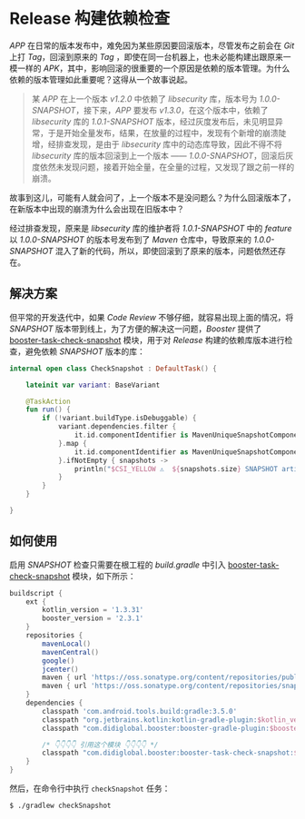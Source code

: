 # Release 构建依赖检查

*APP* 在日常的版本发布中，难免因为某些原因要回滚版本，尽管发布之前会在 *Git* 上打 *Tag*，回滚到原来的 *Tag* ，即使在同一台机器上，也未必能构建出跟原来一模一样的 *APK*，其中，影响回滚的很重要的一个原因是依赖的版本管理。为什么依赖的版本管理如此重要呢？这得从一个故事说起。

> 某 *APP* 在上一个版本 *v1.2.0* 中依赖了 *libsecurity* 库，版本号为 *1.0.0-SNAPSHOT*，接下来，*APP* 要发布 *v1.3.0*，在这个版本中，依赖了 *libsecurity* 库的 *1.0.1-SNAPSHOT* 版本，经过灰度发布后，未见明显异常，于是开始全量发布，结果，在放量的过程中，发现有个新增的崩溃陡增，经排查发现，是由于 *libsecurity* 库中的动态库导致，因此不得不将 *libsecurity* 库的版本回滚到上一个版本 —— *1.0.0-SNAPSHOT*，回滚后灰度依然未发现问题，接着开始全量，在全量的过程，又发现了跟之前一样的崩溃。

故事到这儿，可能有人就会问了，上一个版本不是没问题么？为什么回滚版本了，在新版本中出现的崩溃为什么会出现在旧版本中？

经过排查发现，原来是 *libsecurity* 库的维护者将 *1.0.1-SNAPSHOT* 中的 *feature* 以 *1.0.0-SNAPSHOT* 的版本号发布到了 *Maven* 仓库中，导致原来的 *1.0.0-SNAPSHOT* 混入了新的代码，所以，即使回滚到了原来的版本，问题依然还存在。

## 解决方案

但平常的开发迭代中，如果 *Code Review* 不够仔细，就容易出现上面的情况，将 *SNAPSHOT* 版本带到线上，为了方便的解决这一问题，*Booster* 提供了 [booster-task-check-snapshot](https://github.com/didi/booster/blob/master/booster-task-check-snapshot) 模块，用于对 *Release* 构建的依赖库版本进行检查，避免依赖 *SNAPSHOT* 版本的库：

```kotlin
internal open class CheckSnapshot : DefaultTask() {

    lateinit var variant: BaseVariant

    @TaskAction
    fun run() {
        if (!variant.buildType.isDebuggable) {
            variant.dependencies.filter {
                it.id.componentIdentifier is MavenUniqueSnapshotComponentIdentifier
            }.map {
                it.id.componentIdentifier as MavenUniqueSnapshotComponentIdentifier
            }.ifNotEmpty { snapshots ->
                println("$CSI_YELLOW ⚠️  ${snapshots.size} SNAPSHOT artifacts found in ${variant.name} variant:$CSI_RESET\n${snapshots.joinToString("\n") { snapshot -> "$CSI_YELLOW→  ${snapshot.displayName}$CSI_RESET" }}")
            }
        }
    }

}
```

## 如何使用

启用 *SNAPSHOT* 检查只需要在根工程的 *build.gradle* 中引入 [booster-task-check-snapshot](https://github.com/didi/booster/blob/master/booster-task-check-snapshot) 模块，如下所示：

```groovy
buildscript {
    ext {
        kotlin_version = '1.3.31'
        booster_version = '2.3.1'
    }
    repositories {
        mavenLocal()
        mavenCentral()
        google()
        jcenter()
        maven { url 'https://oss.sonatype.org/content/repositories/public/' }
        maven { url 'https://oss.sonatype.org/content/repositories/snapshots/' }
    }
    dependencies {
        classpath 'com.android.tools.build:gradle:3.5.0'
        classpath "org.jetbrains.kotlin:kotlin-gradle-plugin:$kotlin_version"
        classpath "com.didiglobal.booster:booster-gradle-plugin:$booster_version"

        /* 👇👇👇👇 引用这个模块 👇👇👇👇 */
        classpath "com.didiglobal.booster:booster-task-check-snapshot:$booster_version"
    }
}
```

然后，在命令行中执行 `checkSnapshot` 任务：

```bash
$ ./gradlew checkSnapshot
```
